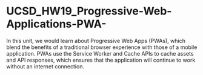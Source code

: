 # UCSD_HW19_Progressive-Web-Applications-PWA-
In this unit, we would learn about Progressive Web Apps (PWAs), which blend the benefits of a traditional browser experience with those of a mobile application. PWAs use the Service Worker and Cache APIs to cache assets and API responses, which ensures that the application will continue to work without an internet connection.
